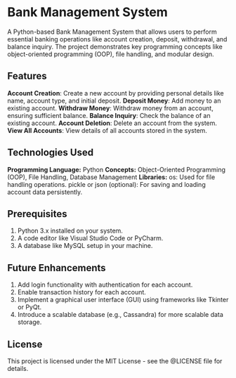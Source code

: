 # Bank Management System

A Python-based Bank Management System that allows users to perform essential banking operations like account creation, deposit, withdrawal, and balance inquiry. The project demonstrates key programming concepts like object-oriented programming (OOP), file handling, and modular design.

## Features
**Account Creation**: Create a new account by providing personal details like name, account type, and initial deposit.
**Deposit Money**: Add money to an existing account.
**Withdraw Money**: Withdraw money from an account, ensuring sufficient balance.
**Balance Inquiry**: Check the balance of an existing account.
**Account Deletion**: Delete an account from the system.
**View All Accounts**: View details of all accounts stored in the system.

## Technologies Used
**Programming Language:** Python
**Concepts:** Object-Oriented Programming (OOP), File Handling, Database Management
**Libraries:**
    os: Used for file handling operations.
    pickle or json (optional): For saving and loading account data persistently.

## Prerequisites
1. Python 3.x installed on your system.
2. A code editor like Visual Studio Code or PyCharm.
3. A database like MySQL setup in your machine.

## Future Enhancements
1. Add login functionality with authentication for each account.
2. Enable transaction history for each account.
3. Implement a graphical user interface (GUI) using frameworks like Tkinter or PyQt.
4. Introduce a scalable database (e.g., Cassandra) for more scalable data storage.

## License
This project is licensed under the MIT License - see the @LICENSE file for details.
